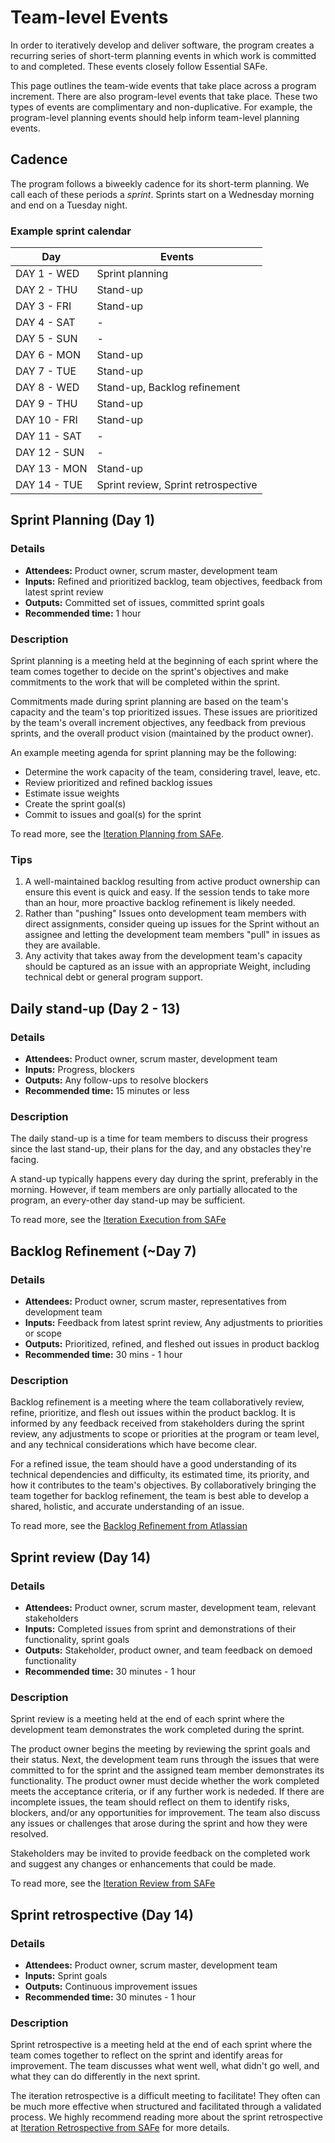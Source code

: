 # Team-level Events

In order to iteratively develop and deliver software, the program creates a recurring series of short-term planning events in which work is committed to and completed. These events closely follow Essential SAFe.

This page outlines the team-wide events that take place across a program increment. There are also program-level events that take place. These two types of events are complimentary and non-duplicative. For example, the program-level planning events should help inform team-level planning events. 

## Cadence

The program follows a biweekly cadence for its short-term planning. We call each of these periods a *sprint*. Sprints start on a Wednesday morning and end on a Tuesday night. 

### Example sprint calendar

| Day | Events | 
| --- | --- |
| DAY 1 - WED | Sprint planning |
| DAY 2 - THU | Stand-up |
| DAY 3 - FRI | Stand-up |
| DAY 4 - SAT | - |
| DAY 5 - SUN | - |
| DAY 6 - MON | Stand-up |
| DAY 7 - TUE | Stand-up |
| DAY 8 - WED | Stand-up, Backlog refinement |
| DAY 9 - THU | Stand-up |
| DAY 10 - FRI | Stand-up |
| DAY 11 - SAT | - |
| DAY 12 - SUN | - |
| DAY 13 - MON | Stand-up |
| DAY 14 - TUE | Sprint review, Sprint retrospective |

## Sprint Planning (Day 1)

### Details

- **Attendees:** Product owner, scrum master, development team
- **Inputs:** Refined and prioritized backlog, team objectives, feedback from latest sprint review
- **Outputs:** Committed set of issues, committed sprint goals
- **Recommended time:** 1 hour

### Description

Sprint planning is a meeting held at the beginning of each sprint where the team comes together to decide on the sprint's objectives and make commitments to the work that will be completed within the sprint.

Commitments made during sprint planning are based on the team's capacity and the team's top prioritized issues. These issues are prioritized by the team's overall increment objectives, any feedback from previous sprints, and the overall product vision (maintained by the product owner). 

An example meeting agenda for sprint planning may be the following:

- Determine the work capacity of the team, considering travel, leave, etc.
- Review prioritized and refined backlog issues
- Estimate issue weights 
- Create the sprint goal(s)
- Commit to issues and goal(s) for the sprint

To read more, see the [Iteration Planning from SAFe](https://scaledagileframework.com/iteration-planning/).

### **Tips**

1. A well-maintained backlog resulting from active product ownership can ensure this event is quick and easy. If the session tends to take more than an hour, more proactive backlog refinement is likely needed.
2. Rather than "pushing" Issues onto development team members with direct assignments, consider queing up issues for the Sprint without an assignee and letting the development team members "pull" in issues as they are available. 
3. Any activity that takes away from the development team's capacity should be captured as an issue with an appropriate Weight, including technical debt or general program support.

## Daily stand-up (Day 2 - 13)

### Details

- **Attendees:** Product owner, scrum master, development team
- **Inputs:** Progress, blockers
- **Outputs:** Any follow-ups to resolve blockers
- **Recommended time:** 15 minutes or less

### Description

The daily stand-up is a time for team members to discuss their progress since the last stand-up, their plans for the day, and any obstacles they're facing. 

A stand-up typically happens every day during the sprint, preferably in the morning. However, if team members are only partially allocated to the program, an every-other day stand-up may be sufficient.

To read more, see the [Iteration Execution from SAFe](https://v5.scaledagileframework.com/iteration-execution/)

## Backlog Refinement (~Day 7)

### Details

- **Attendees:** Product owner, scrum master, representatives from development team
- **Inputs:** Feedback from latest sprint review, Any adjustments to priorities or scope
- **Outputs:** Prioritized, refined, and fleshed out issues in product backlog
- **Recommended time:** 30 mins - 1 hour

### Description

Backlog refinement is a meeting where the team collaboratively review, refine, prioritize, and flesh out issues within the product backlog. It is informed by any feedback received from stakeholders during the sprint review, any adjustments to scope or priorities at the program or team level, and any technical considerations which have become clear.

For a refined issue, the team should have a good understanding of its technical dependencies and difficulty, its estimated time, its priority, and how it contributes to the team's objectives. By collaboratively bringing the team together for backlog refinement, the team is best able to develop a shared, holistic, and accurate understanding of an issue. 

To read more, see the [Backlog Refinement from Atlassian](https://www.atlassian.com/agile/scrum/backlog-refinement)

## Sprint review (Day 14)

### Details 

- **Attendees:** Product owner, scrum master, development team, relevant stakeholders
- **Inputs:** Completed issues from sprint and demonstrations of their functionality, sprint goals
- **Outputs:** Stakeholder, product owner, and team feedback on demoed functionality 
- **Recommended time:** 30 minutes - 1 hour

### Description

Sprint review is a meeting held at the end of each sprint where the development team demonstrates the work completed during the sprint. 

The product owner begins the meeting by reviewing the sprint goals and their status. Next, the development team runs through the issues that were committed to for the sprint and the assigned team member demonstrates its functionality. The product owner must decide whether the work completed meets the acceptance criteria, or if any further work is nededed. If there are incomplete issues, the team should reflect on them to identify risks, blockers, and/or any opportunities for improvement. The team also discuss any issues or challenges that arose during the sprint and how they were resolved.

Stakeholders may be invited to provide feedback on the completed work and suggest any changes or enhancements that could be made. 

To read more, see the [Iteration Review from SAFe](https://scaledagileframework.com/iteration-review/)

## Sprint retrospective (Day 14)

### Details

- **Attendees:** Product owner, scrum master, development team
- **Inputs:** Sprint goals
- **Outputs:** Continuous improvement issues
- **Recommended time:** 30 minutes - 1 hour

### Description

Sprint retrospective is a meeting held at the end of each sprint where the team comes together to reflect on the sprint and identify areas for improvement. The team discusses what went well, what didn't go well, and what they can do differently in the next sprint.

The iteration retrospective is a difficult meeting to facilitate! They often can be much more effective when structured and facilitated through a validated process. We highly recommend reading more about the sprint retrospective at [Iteration Retrospective from SAFe](https://scaledagileframework.com/iteration-retrospective/) for more details.
